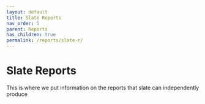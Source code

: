 ```yaml
---
layout: default
title: Slate Reports
nav_order: 5
parent: Reports
has_children: true
permalink: /reports/slate-r/
---
```


# Slate Reports
This is where we put information on the reports that slate can independently produce